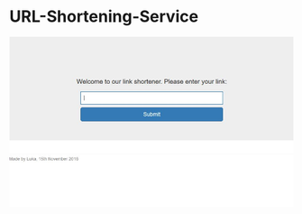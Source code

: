 # URL-Shortening-Service

![alt text](https://github.com/lgrgic/URL-Shortening-Service/blob/master/shortener.JPG)
